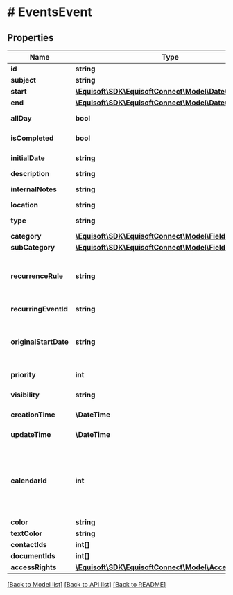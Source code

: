 # # EventsEvent

## Properties

Name | Type | Description | Notes
------------ | ------------- | ------------- | -------------
**id** | **string** | Unique numerical identifier. |
**subject** | **string** | Subject/Title of the Event. |
**start** | [**\Equisoft\SDK\EquisoftConnect\Model\DateOrDateTime**](DateOrDateTime.md) |  |
**end** | [**\Equisoft\SDK\EquisoftConnect\Model\DateOrDateTime**](DateOrDateTime.md) |  |
**allDay** | **bool** | Indicate if the event is an all-day event or a timed event. |
**isCompleted** | **bool** | Is the event part of a completed/done calendar. |
**initialDate** | **string** | Date the Event was initially scheduled. As defined by full-date - RFC3339. | [optional]
**description** | **string** | Public description of the Event. | [optional]
**internalNotes** | **string** | Internal notes on the Event. Not synced on remote sources. | [optional]
**location** | **string** | Location of the event in free-text form. | [optional]
**type** | **string** | Event type (CALL, LETTER, MEETING, VACATION, FILE, NOTE). |
**category** | [**\Equisoft\SDK\EquisoftConnect\Model\FieldValue**](FieldValue.md) | Event category | [optional]
**subCategory** | [**\Equisoft\SDK\EquisoftConnect\Model\FieldValue**](FieldValue.md) | Event sub category | [optional]
**recurrenceRule** | **string** | The recurrence rule for this event. The recurrence is a string conform to RFC 5545 (see RRULE http://tools.ietf.org/html/rfc5545#section-3.8.5.3). | [optional]
**recurringEventId** | **string** | For an instance of recurring event, ID of the master event. | [optional]
**originalStartDate** | **string** | For an instance of recurring event, original start date of the event according to the recurrence rule. This uniquely identify the occurrence and can be different from start date. | [optional]
**priority** | **int** | Importance/Priority of an event or task. 5 is the most important. |
**visibility** | **string** | Confidentiality level of the Event (private or not). [NORMAL, PRIVATE]. |
**creationTime** | **\DateTime** | Creation time. As defined by date-time - RFC3339. | [optional]
**updateTime** | **\DateTime** | Date time of last modification. As defined by date-time - RFC3339. | [optional]
**calendarId** | **int** | ID of the calendar owning this Event. If owned by many users, calendarId will be: - The primary (or completed depending on state) calendar ID of the connected user if the user is one of the owners. - Any primary (or completed depending on state) completed calendar ID of one of the owners. |
**color** | **string** | Hex color of this event background | [optional]
**textColor** | **string** | Hex text color of this event | [optional]
**contactIds** | **int[]** | IDs of the contacts linked to this Event. | [optional]
**documentIds** | **int[]** | IDs of the documents linked to this Event. | [optional]
**accessRights** | [**\Equisoft\SDK\EquisoftConnect\Model\AccessRights**](AccessRights.md) |  |

[[Back to Model list]](../../README.md#models) [[Back to API list]](../../README.md#endpoints) [[Back to README]](../../README.md)
